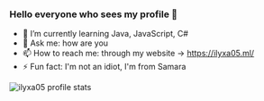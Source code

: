### Hello everyone who sees my profile 👋

- 🌱 I’m currently learning Java, JavaScript, C# 
- 💬 Ask me: how are you
- 📫 How to reach me: through my website -> https://ilyxa05.ml/
- ⚡ Fun fact: I'm not an idiot, I'm from Samara

![ilyxa05 profile stats](https://github-readme-stats.vercel.app/api?username=llyxa05&show_icons=true&theme=gruvbox)
